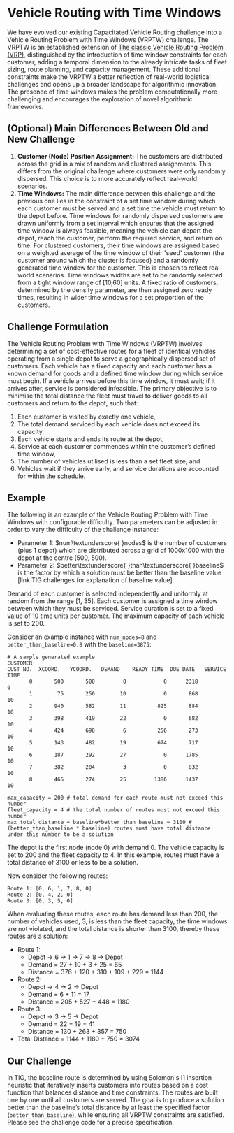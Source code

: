 # Vehicle Routing with Time Windows
We have evolved our existing Capacitated Vehicle Routing challenge into a Vehicle Routing Problem with Time Windows (VRPTW) challenge. The VRPTW is an established extension of [The classic Vehicle Routing Problem (VRP)](https://en.wikipedia.org/wiki/Vehicle_routing_problem), distinguished by the introduction of time window constraints for each customer, adding a temporal dimension to the already intricate tasks of fleet sizing, route planning, and capacity management. These additional constraints make the VRPTW a better reflection of real-world logistical challenges and opens up a broader landscape for algorithmic innovation. The presence of time windows makes the problem computationally more challenging and encourages the exploration of novel algorithmic frameworks.

## (Optional) Main Differences Between Old and New Challenge
1. **Customer (Node) Position Assignment:** The customers are distributed across the grid in a mix of random and clustered assignments. This differs from the original challenge where customers were only randomly dispersed. This choice is to more accurately reflect real-world scenarios.
2. **Time Windows:** The main difference between this challenge and the previous one lies in the constraint of a set time window during which each customer must be served and a set time the vehicle must return to the depot before. Time windows for randomly dispersed customers are drawn uniformly from a set interval which ensures that the assigned time window is always feasible, meaning the vehicle can depart the depot, reach the customer, perform the required service, and return on time. For clustered customers, their time windows are assigned based on a weighted average of the time window of their 'seed' customer (the customer around which the cluster is focused) and a randomly generated time window for the customer. This is chosen to reflect real-world scenarios. Time windows widths are set to be randomly selected from a tight window range of [10,60] units. A fixed ratio of customers, determined by the density parameter, are then assigned zero ready times, resulting in wider time windows for a set proportion of the customers.

## Challenge Formulation
The Vehicle Routing Problem with Time Windows (VRPTW) involves determining a set of cost-effective routes for a fleet of identical vehicles operating from a single depot to serve a geographically dispersed set of customers. Each vehicle has a fixed capacity and each customer has a known demand for goods and a defined time window during which service must begin. If a vehicle arrives before this time window, it must wait; if it arrives after, service is considered infeasible. The primary objective is to minimise the total distance the fleet must travel to deliver goods to all customers and return to the depot, such that:

1. Each customer is visited by exactly one vehicle,
2. The total demand serviced by each vehicle does not exceed its capacity,
3. Each vehicle starts and ends its route at the depot,
4. Service at each customer commences within the customer’s defined time window,
5. The number of vehicles utilised is less than a set fleet size, and
6. Vehicles wait if they arrive early, and service durations are accounted for within the schedule.

## Example

The following is an example of the Vehicle Routing Problem with Time Windows with configurable difficulty. Two parameters can be adjusted in order to vary the difficulty of the challenge instance:

- Parameter 1: $num\textunderscore{ }nodes$ is the number of customers (plus 1 depot) which are distributed across a grid of 1000x1000 with the depot at the centre (500, 500).  
- Parameter 2: $better\textunderscore{ }than\textunderscore{ }baseline$ is the factor by which a solution must  be better than the baseline value [link TIG challenges for explanation of baseline value].

Demand of each customer is selected independently and uniformly at random from the range [1, 35]. Each customer is assigned a time window between which they must be serviced. Service duration is set to a fixed value of 10 time units per customer. The maximum capacity of each vehicle is set to 200.


Consider an example instance with `num_nodes=8` and `better_than_baseline=0.8` with the `baseline=3875`:

```
# A sample generated example
CUSTOMER
CUST NO.  XCOORD.   YCOORD.   DEMAND    READY TIME  DUE DATE   SERVICE TIME
       0       500       500         0            0      2318             0
       1        75       250        10            0       868            10
       2       940       582        11          825       884            10
       3       398       419        22            0       682            10
       4       424       690         6          256       273            10
       5       143       482        19          674       717            10
       6       187       292        27            0      1785            10
       7       382       204         3            0       832            10
       8       465       274        25         1386      1437            10
       
max_capacity = 200 # total demand for each route must not exceed this number
fleet_capacity = 4 # the total number of routes must not exceed this number
max_total_distance = baseline*better_than_baseline = 3100 # (better_than_baseline * baseline) routes must have total distance under this number to be a solution 
```

The depot is the first node (node 0) with demand 0. The vehicle capacity is set to 200 and the fleet capacity to 4. In this example, routes must have a total distance of 3100 or less to be a solution.

Now consider the following routes:

```
Route 1: [0, 6, 1, 7, 8, 0]
Route 2: [0, 4, 2, 0]
Route 3: [0, 3, 5, 0]
```

When evaluating these routes, each route has demand less than 200, the number of vehicles used, 3, is less than the fleet capacity, the time windows are not violated, and the total distance is shorter than 3100, thereby these routes are a solution:

* Route 1: 
    * Depot -> 6 -> 1 -> 7 -> 8 -> Depot
    * Demand = 27 + 10 + 3 + 25 = 65
    * Distance = 376 + 120 + 310 + 109 + 229 = 1144
* Route 2: 
    * Depot -> 4 -> 2 -> Depot
    * Demand = 6 + 11 = 17
    * Distance = 205 + 527 + 448 = 1180
* Route 3: 
    * Depot -> 3 -> 5 -> Depot
    * Demand = 22 + 19 = 41
    * Distance = 130 + 263 + 357 = 750
* Total Distance = 1144 + 1180 + 750 = 3074

## Our Challenge
In TIG, the baseline route is determined by using Solomon's I1 insertion heuristic that iteratively inserts customers into routes based on a cost function that balances distance and time constraints. The routes are built one by one until all customers are served. The goal is to produce a solution better than the baseline’s total distance by at least the specified factor (`better_than_baseline`), while ensuring all VRPTW constraints are satisfied. Please see the challenge code for a precise specification.
